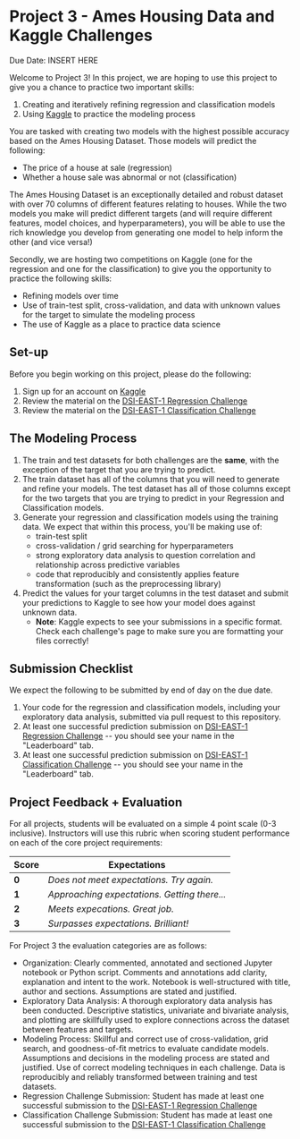 # Project 3 - Ames Housing Data and Kaggle Challenges

Due Date: INSERT HERE

Welcome to Project 3! In this project, we are hoping to use this project to give you a chance to practice two important skills:

1. Creating and iteratively refining regression and classification models
2. Using [Kaggle](https://www.kaggle.com/) to practice the modeling process

You are tasked with creating two models with the highest possible accuracy based on the Ames Housing Dataset. Those models will predict the following:

- The price of a house at sale (regression)
- Whether a house sale was abnormal or not (classification)

The Ames Housing Dataset is an exceptionally detailed and robust dataset with over 70 columns of different features relating to houses. While the two models you make will predict different targets (and will require different features, model choices, and hyperparameters), you will be able to use the rich knowledge you develop from generating one model to help inform the other (and vice versa!)

Secondly, we are hosting two competitions on Kaggle (one for the regression and one for the classification) to give you the opportunity to practice the following skills:

- Refining models over time
- Use of train-test split, cross-validation, and data with unknown values for the target to simulate the modeling process
- The use of Kaggle as a place to practice data science

## Set-up

Before you begin working on this project, please do the following:

1. Sign up for an account on [Kaggle](https://www.kaggle.com/)
2. Review the material on the [DSI-EAST-1 Regression Challenge](https://www.kaggle.com/c/dsi-east-1-regression)
3. Review the material on the [DSI-EAST-1 Classification Challenge](https://www.kaggle.com/c/dsi-east-1-classification)

## The Modeling Process

1. The train and test datasets for both challenges are the **same**, with the exception of the target that you are trying to predict.
2. The train dataset has all of the columns that you will need to generate and refine your models. The test dataset has all of those columns except for the two targets that you are trying to predict in your Regression and Classification models.
3. Generate your regression and classification models using the training data. We expect that within this process, you'll be making use of:
    - train-test split
    - cross-validation / grid searching for hyperparameters
    - strong exploratory data analysis to question correlation and relationship across predictive variables
    - code that reproducibly and consistently applies feature transformation (such as the preprocessing library) 
4. Predict the values for your target columns in the test dataset and submit your predictions to Kaggle to see how your model does against unknown data. 
    - **Note**: Kaggle expects to see your submissions in a specific format. Check each challenge's page to make sure you are formatting your files correctly!

## Submission Checklist

We expect the following to be submitted by end of day on the due date. 

1. Your code for the regression and classification models, including your exploratory data analysis, submitted via pull request to this repository.
2. At least one successful prediction submission on [DSI-EAST-1 Regression Challenge](https://www.kaggle.com/c/dsi-east-1-regression) --  you should see your name in the "Leaderboard" tab.
3. At least one successful prediction submission on [DSI-EAST-1 Classification Challenge](https://www.kaggle.com/c/dsi-east-1-classification) -- you should see your name in the "Leaderboard" tab.

## Project Feedback + Evaluation

For all projects, students will be evaluated on a simple 4 point scale (0-3 inclusive). Instructors will use this rubric when scoring student performance on each of the core project requirements:

Score | Expectations
----- | ------------
**0** | _Does not meet expectations. Try again._
**1** | _Approaching expectations. Getting there..._
**2** | _Meets expecations. Great job._
**3** | _Surpasses expectations. Brilliant!_

For Project 3 the evaluation categories are as follows:

- Organization:	Clearly commented, annotated and sectioned Jupyter notebook or Python script. Comments and annotations add clarity, explanation and intent to the work. Notebook is well-structured with title, author and sections. Assumptions are stated and justified.
- Exploratory Data Analysis: A thorough exploratory data analysis has been conducted. Descriptive statistics, univariate and bivariate analysis, and plotting are skillfully used to explore connections across the dataset between features and targets. 
- Modeling Process: Skillful and correct use of cross-validation, grid search, and goodness-of-fit metrics to evaluate candidate models. Assumptions and decisions in the modeling process are stated and justified. Use of correct modeling techniques in each challenge. Data is reproducibly and reliably transformed between training and test datasets.
- Regression Challenge Submission: Student has made at least one successful submission to the [DSI-EAST-1 Regression Challenge](https://www.kaggle.com/c/dsi-east-1-regression)
- Classification Challenge Submission: Student has made at least one successful submission to the [DSI-EAST-1 Classification Challenge](https://www.kaggle.com/c/dsi-east-1-classification)